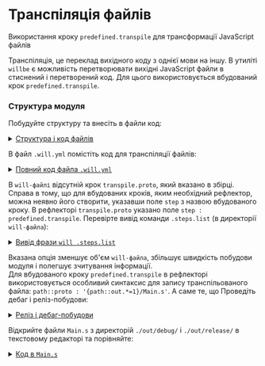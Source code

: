 # Транспіляція файлів

Використання кроку `predefined.transpile` для трансформації JavaScript файлів  

Транспіляція, це переклад вихідного коду з однієї мови на іншу. В утиліті `willbe` є можливість перетворювати вихідні JavaScript файли в стиснений і перетворений код. Для цього використовується вбудований крок `predefined.transpile`.  

### Структура модуля  
Побудуйте структуру та внесіть в файли код:  

<details>
  <summary><u>Структура і код файлів</u></summary>
<p>Структура файлів</p>

```
transpile
    ├── proto
    │     ├── -Excluded.js
    │     ├── File1.debug.js
    │     ├── File1.release.js
    │     ├── File2.debug.js
    │     ├── File2.release.js
    │     └── File.experiment.js 
    └── .will.yml

```

<p>Код <code>-Excluded.js</code></p>

```yaml
console.log( '-Excluded.js' );

```

<p>Код <code>File1.debug.js</code></p>

```yaml
console.log( 'File1.debug.js' );

```

<p>Код <code>File1.release.js</code></p>

```yaml
console.log( 'File1.release.js' );

```

<p>Код <code>File1.debug.js</code></p>

```yaml
console.log( 'File2.debug.js' );

```

<p>Код <code>File1.release.js</code></p>

```yaml
console.log( 'File2.release.js' );

```

<p>Код <code>File1.experiment.js</code></p>

```yaml
console.log( 'File2.experiment.js' );

```

</details>

В файл `.will.yml` помістіть код для транспіляції файлів:  

<details>
  <summary><u>Повний код файла <code>.will.yml</code></u></summary>

```yaml
about :
    name : transpile
    description : "To transpile js-files"
    version : 0.0.1

path :

  proto : './proto'
  in : '.'
  out : 'out'
  out.debug:
    path : './out/debug'
    criterion :
      debug : 1
  out.release:
    path : './out/release'
    criterion :
      debug : 0

reflector :

  transpile.proto :
    inherit : predefined.*
    step : predefined.transpile
    criterion :
      debug : [ 0, 1 ]
    filePath :
      path::proto : '{path::out.*=1}/Main.s'

build :

  transpile.proto :
    criterion :
      debug : [ 0,1 ]
    steps :
      - transpile.proto*=1
      
```

</details>

В `will-файлі` відсутній крок `transpile.proto`, який вказано в збірці. Справа в тому, що для вбудованих кроків, яким необхідний рефлектор, можна неявно його створити, указавши поле `step` з назвою вбудованого кроку. В рефлекторі `transpile.proto` указано поле `step : predefined.transpile`. Перевірте вивід команди `.steps.list` (в директорії `will-файла`):  

<details>
  <summary><u>Вивід фрази <code>will .steps.list</code></u></summary>

```
[user@user ~]$ will .steps.list
...
step::transpile.proto.
  criterion : 
    debug : 0 
  opts : 
    reflector : reflector::transpile.proto* 
  inherit : 
    predefined.transpile

step::transpile.proto.debug
  criterion : 
    debug : 1 
  opts : 
    reflector : reflector::transpile.proto* 
  inherit : 
    predefined.transpile
      
```

</details>

Вказана опція зменшує об'єм `will-файла`, збільшує швидкість побудови модуля і полегшує зчитування інформації.  
Для вбудованого кроку `predefined.transpile` в рефлекторі використовується особливий синтаксис для запису транспільованого файла: `path::proto : '{path::out.*=1}/Main.s'`. А саме те, що 
Проведіть дебаг і реліз-побудови:  

<details>
  <summary><u>Реліз і дебаг-побудови</u></summary>
<p>Вивід фрази <code>will .build transpile.proto.</code></p>
    
```
[user@user ~]$ will .build transpile.proto.
...
  Building transpile.proto.
   # Transpiled 2 file(s) to /path_to_file/out/release/Main.s in 0.167s
   # Compression factor : 198.0 b / 107.0 b / 66.0 b
  Built transpile.proto. in 3.205s
      
```

<p>Структура файлів після реліз-побудови</p>

```
transpile
    ├── out
    │    └── release
    │           └── Main.s
    ├── proto
    │     ├── -Excluded.js
    │     ├── File1.debug.js
    │     ├── File1.release.js
    │     ├── File2.debug.js
    │     ├── File2.release.js
    │     └── File.experiment.js 
    └── .will.yml

```

<p>Вивід фрази <code>will .build transpile.proto.debug</code></p>

```
[user@user ~]$ will .build transpile.proto.debug
...
  Building transpile.proto.debug
   # Transpiled 3 file(s) to /path_to_file/out/debug/Main.s in 0.120s
   # Compression factor : 295.0 b / 295.0 b / 100.0 b
  Built transpile.proto.debug in 3.296s
      
```

<p>Структура файлів після дебаг-побудови</p>

```
transpile
    ├── out
    │    ├── debug
    │    │     └── Main.s
    │    └── release
    │           └── Main.s
    ├── proto
    │     ├── -Excluded.js
    │     ├── File1.debug.js
    │     ├── File1.release.js
    │     ├── File2.debug.js
    │     ├── File2.release.js
    │     └── File.experiment.js 
    └── .will.yml

```

</details>

Відкрийте файли `Main.s` з директорій `./out/debug/` i `./out/release/` в текстовому редакторі та порівняйте:  

<details>
  <summary><u>Код в <code>Main.s</code></u></summary>
<p><code>Main.s</code> в <code>./out/debug/</code></p>
    
```js
// ======================================
( function() {
console.log( 'File.experiment.js' );

})();
// ======================================
( function() {
console.log( 'File1.debug.js' );

})();
// ======================================
( function() {
console.log( 'File2.debug.js' );

})();

```    
    
<p><code>Main.s</code> в <code>./out/debug/</code></p>

```js
// ======================================
console.log("File1.release.js"), console.log("File2.release.js");

``` 

</details>
